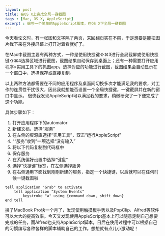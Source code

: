 ```yaml
---
layout: post
title: 在OS X上完成全局一键截图
tags : [Mac, OS X, AppleScript]
excerpt : 编写一个简单的AppleScript脚本，在OS X下全局一键截图
---
```


今天看论文时，有一张图和文字隔了两页，来回翻页实在不爽，于是想要是能把图片截下来在外接屏幕上打开对着看就好了。

在Mac中截图主要有两种方式，一种是使用快捷键⇧⌘3进行全局截屏或使用快捷键⇧⌘4选择区域进行截图，截图结果自动保存到桌面上；还有一种需要打开应用程序>实用工具下的抓图app，选择对应的功能进行截图，截图结果会自动显示在一个窗口中，选择保存或直接复制。

以上两种方法都需要在不同的应用程序及桌面间切换多次才能满足我的要求，对工作的连贯性干扰很大，因此我就想能否设置一个全局快捷键，一键截屏并在新的窗口中显示。
很快我发现AppleScript可以满足我的要求，稍微研究了一下便完成了这个功能。

具体步骤如下：

1. 打开应用程序下的automator
2. 新建文稿，选择“服务”
3. 在左侧的资源库选择“实用工具”，双击“运行AppleScript”
4. ““服务”收到”一项选择“没有输入”
5. 将以下代码复制到代码框中
6. 保存服务
7. 在系统偏好设置中选择“键盘”
8. 选择“快捷键”标签，在左侧选择服务
9. 在右侧通用下面找到刚刚新建的服务，指定一个快捷键，以后就可以在任何时候一键截图啦

```AppleScript
tell application "Grab" to activate
    tell application "System Events"
	    keystroke "a" using {command down, shift down}
end tell
```

换了MacBook Pro快一个月了，发现使用触摸板手势以及PopClip、Alfred等软件可以大大的提高效率。今天又发现使用AppleScript基本上可以随意定制自己想要完成的任务，而Alfred也支持AppleScript脚本，日后在使用过程中可以根据自己的习惯编写各种各样的脚本辅助自己的工作，想想就有点儿小激动呢！